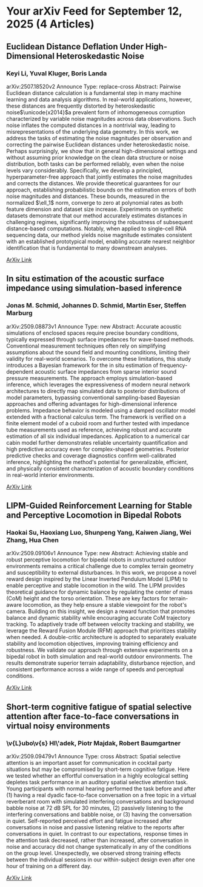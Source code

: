 <h1>Your arXiv Feed for September 12, 2025 (4 Articles)</h1>
<h2>Euclidean Distance Deflation Under High-Dimensional Heteroskedastic Noise</h2>
<h3>Keyi Li, Yuval Kluger, Boris Landa</h3>
<p>arXiv:2507.18520v2 Announce Type: replace-cross 
Abstract: Pairwise Euclidean distance calculation is a fundamental step in many machine learning and data analysis algorithms. In real-world applications, however, these distances are frequently distorted by heteroskedastic noise$\unicode{x2014}$a prevalent form of inhomogeneous corruption characterized by variable noise magnitudes across data observations. Such noise inflates the computed distances in a nontrivial way, leading to misrepresentations of the underlying data geometry. In this work, we address the tasks of estimating the noise magnitudes per observation and correcting the pairwise Euclidean distances under heteroskedastic noise. Perhaps surprisingly, we show that in general high-dimensional settings and without assuming prior knowledge on the clean data structure or noise distribution, both tasks can be performed reliably, even when the noise levels vary considerably. Specifically, we develop a principled, hyperparameter-free approach that jointly estimates the noise magnitudes and corrects the distances. We provide theoretical guarantees for our approach, establishing probabilistic bounds on the estimation errors of both noise magnitudes and distances. These bounds, measured in the normalized $\ell_1$ norm, converge to zero at polynomial rates as both feature dimension and dataset size increase. Experiments on synthetic datasets demonstrate that our method accurately estimates distances in challenging regimes, significantly improving the robustness of subsequent distance-based computations. Notably, when applied to single-cell RNA sequencing data, our method yields noise magnitude estimates consistent with an established prototypical model, enabling accurate nearest neighbor identification that is fundamental to many downstream analyses.</p>
<a href='https://arxiv.org/abs/2507.18520'>ArXiv Link</a>

<h2>In situ estimation of the acoustic surface impedance using simulation-based inference</h2>
<h3>Jonas M. Schmid, Johannes D. Schmid, Martin Eser, Steffen Marburg</h3>
<p>arXiv:2509.08873v1 Announce Type: new 
Abstract: Accurate acoustic simulations of enclosed spaces require precise boundary conditions, typically expressed through surface impedances for wave-based methods. Conventional measurement techniques often rely on simplifying assumptions about the sound field and mounting conditions, limiting their validity for real-world scenarios. To overcome these limitations, this study introduces a Bayesian framework for the in situ estimation of frequency-dependent acoustic surface impedances from sparse interior sound pressure measurements. The approach employs simulation-based inference, which leverages the expressiveness of modern neural network architectures to directly map simulated data to posterior distributions of model parameters, bypassing conventional sampling-based Bayesian approaches and offering advantages for high-dimensional inference problems. Impedance behavior is modeled using a damped oscillator model extended with a fractional calculus term. The framework is verified on a finite element model of a cuboid room and further tested with impedance tube measurements used as reference, achieving robust and accurate estimation of all six individual impedances. Application to a numerical car cabin model further demonstrates reliable uncertainty quantification and high predictive accuracy even for complex-shaped geometries. Posterior predictive checks and coverage diagnostics confirm well-calibrated inference, highlighting the method's potential for generalizable, efficient, and physically consistent characterization of acoustic boundary conditions in real-world interior environments.</p>
<a href='https://arxiv.org/abs/2509.08873'>ArXiv Link</a>

<h2>LIPM-Guided Reinforcement Learning for Stable and Perceptive Locomotion in Bipedal Robots</h2>
<h3>Haokai Su, Haoxiang Luo, Shunpeng Yang, Kaiwen Jiang, Wei Zhang, Hua Chen</h3>
<p>arXiv:2509.09106v1 Announce Type: new 
Abstract: Achieving stable and robust perceptive locomotion for bipedal robots in unstructured outdoor environments remains a critical challenge due to complex terrain geometry and susceptibility to external disturbances. In this work, we propose a novel reward design inspired by the Linear Inverted Pendulum Model (LIPM) to enable perceptive and stable locomotion in the wild. The LIPM provides theoretical guidance for dynamic balance by regulating the center of mass (CoM) height and the torso orientation. These are key factors for terrain-aware locomotion, as they help ensure a stable viewpoint for the robot's camera. Building on this insight, we design a reward function that promotes balance and dynamic stability while encouraging accurate CoM trajectory tracking. To adaptively trade off between velocity tracking and stability, we leverage the Reward Fusion Module (RFM) approach that prioritizes stability when needed. A double-critic architecture is adopted to separately evaluate stability and locomotion objectives, improving training efficiency and robustness. We validate our approach through extensive experiments on a bipedal robot in both simulation and real-world outdoor environments. The results demonstrate superior terrain adaptability, disturbance rejection, and consistent performance across a wide range of speeds and perceptual conditions.</p>
<a href='https://arxiv.org/abs/2509.09106'>ArXiv Link</a>

<h2>Short-term cognitive fatigue of spatial selective attention after face-to-face conversations in virtual noisy environments</h2>
<h3>\v{L}ubo\v{s} Hl\'adek, Piotr Majdak, Robert Baumgartner</h3>
<p>arXiv:2509.09479v1 Announce Type: cross 
Abstract: Spatial selective attention is an important asset for communication in cocktail party situations but may be compromised by short-term cognitive fatigue. Here we tested whether an effortful conversation in a highly ecological setting depletes task performance in an auditory spatial selective attention task. Young participants with normal hearing performed the task before and after (1) having a real dyadic face-to-face conversation on a free topic in a virtual reverberant room with simulated interfering conversations and background babble noise at 72 dB SPL for 30 minutes, (2) passively listening to the interfering conversations and babble noise, or (3) having the conversation in quiet. Self-reported perceived effort and fatigue increased after conversations in noise and passive listening relative to the reports after conversations in quiet. In contrast to our expectations, response times in the attention task decreased, rather than increased, after conversation in noise and accuracy did not change systematically in any of the conditions on the group level. Unexpectedly, we observed strong training effects between the individual sessions in our within-subject design even after one hour of training on a different day.</p>
<a href='https://arxiv.org/abs/2509.09479'>ArXiv Link</a>

